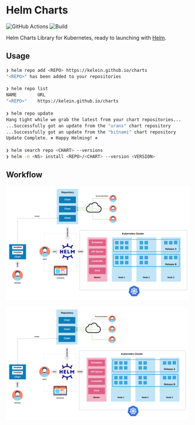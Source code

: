 # Helm Charts

![GitHub Actions](https://img.shields.io/badge/github%20actions-%232671E5.svg?style=for-the-badge&logo=githubactions&logoColor=white)   ![Build](https://img.shields.io/github/actions/workflow/status/kelein/charts/codeql.yml?style=for-the-badge&logo=github)

Helm Charts Library for Kubernetes, ready to launching with [Helm](https://github.com/helm/helm).

## Usage

```bash
❯ helm repo add <REPO> https://kelein.github.io/charts
"<REPO>" has been added to your repositories

❯ helm repo list
NAME        URL
"<REPO>"    https://kelein.github.io/charts

❯ helm repo update
Hang tight while we grab the latest from your chart repositories...
...Successfully got an update from the "urans" chart repository
...Successfully got an update from the "bitnami" chart repository
Update Complete. ⎈ Happy Helming! ⎈

❯ helm search repo <CHART> --versions
❯ helm -n <NS> install <REPO>/<CHART> --version <VERSION>
```

## Workflow

![workflow](docs/helm-workflow.png)

<img alt="workflow" width="500" src="docs/helm-workflow.png">
